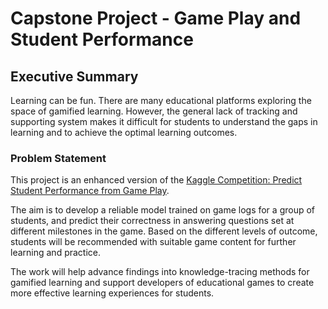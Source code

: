 # Capstone Project - Game Play and Student Performance

## Executive Summary

Learning can be fun. There are many educational platforms exploring the space of gamified learning. However, the general lack of tracking and supporting system makes it difficult for students to understand the gaps in learning and to achieve the optimal learning outcomes. 


### Problem Statement

This project is an enhanced version of the [Kaggle Competition: Predict Student Performance from Game Play](https://www.kaggle.com/competitions/predict-student-performance-from-game-play/overview).

The aim is to develop a reliable model trained on game logs for a group of students, and predict their correctness in answering questions set at different milestones in the game. Based on the different levels of outcome, students will be recommended with suitable game content for further learning and practice. 

The work will help advance findings into knowledge-tracing methods for gamified learning and support developers of educational games to create more effective learning experiences for students.
